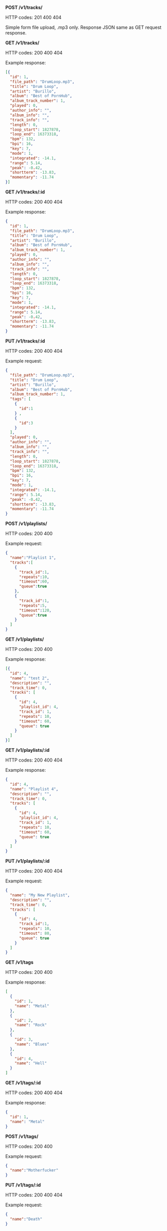 **POST /v1/tracks/**

HTTP codes:
201
400
404

Simple form file upload, .mp3 only.
Response JSON same as GET request response.

**GET /v1/tracks/**

HTTP codes:
200
400
404

Example response:
```json
[{
  "id": 1,
  "file_path": "DrumLoop.mp3",
  "title": "Drum Loop",
  "artist": "Burillo",
  "album": "Best of PornHub",
  "album_track_number": 1,
  "played": 0,
  "author_info": "",
  "album_info": "",
  "track_info": "",
  "length": 0,
  "loop_start": 1827878,
  "loop_end": 16373318,
  "bpm": 132,
  "bpi": 16,
  "key": 7,
  "mode": 1,
  "integrated": -14.1,
  "range": 5.14,
  "peak": -0.42,
  "shortterm": -13.83,
  "momentary": -11.74
}]
```

**GET /v1/tracks/:id**

HTTP codes:
200
400
404

Example response:
```json
{
  "id": 1,
  "file_path": "DrumLoop.mp3",
  "title": "Drum Loop",
  "artist": "Burillo",
  "album": "Best of PornHub",
  "album_track_number": 1,
  "played": 0,
  "author_info": "",
  "album_info": "",
  "track_info": "",
  "length": 0,
  "loop_start": 1827878,
  "loop_end": 16373318,
  "bpm": 132,
  "bpi": 16,
  "key": 7,
  "mode": 1,
  "integrated": -14.1,
  "range": 5.14,
  "peak": -0.42,
  "shortterm": -13.83,
  "momentary": -11.74
}
```

**PUT /v1/tracks/:id**

HTTP codes:
200
400
404

Example request:
```json
{
  "file_path": "DrumLoop.mp3",
  "title": "Drum Loop",
  "artist": "Burillo",
  "album": "Best of PornHub",
  "album_track_number": 1,
  "tags": [
    {
      "id":1
    } ,
    {
      "id":3
    }
  ],
  "played": 0,
  "author_info": "",
  "album_info": "",
  "track_info": "",
  "length": 0,
  "loop_start": 1827878,
  "loop_end": 16373318,
  "bpm": 132,
  "bpi": 16,
  "key": 7,
  "mode": 1,
  "integrated": -14.1,
  "range": 5.14,
  "peak": -0.42,
  "shortterm": -13.83,
  "momentary": -11.74
}
```

**POST /v1/playlists/**

HTTP codes:
200
400

Example request:
```json
{
  "name":"Playlist 1",
  "tracks":[
    {
      "track_id":1,
      "repeats":10,
      "timeout":60,
      "queue":true
    },
    {
      "track_id":1,
      "repeats":5,
      "timeout":120,
      "queue":true
    }
  ]
}
```

**GET /v1/playlists/**

HTTP codes:
200
400

Example response:
````json
[{
  "id": 4,
  "name": "test 2",
  "description": "",
  "track_time": 0,
  "tracks": [
    {
      "id": 4,
      "playlist_id": 4,
      "track_id": 1,
      "repeats": 10,
      "timeout": 60,
      "queue": true
    }
  ]
}]

````

**GET /v1/playlists/:id**

HTTP codes:
200
400
404


Example response:
````json
{
  "id": 4,
  "name": "Playlist 4",
  "description": "",
  "track_time": 0,
  "tracks": [
    {
      "id": 4,
      "playlist_id": 4,
      "track_id": 1,
      "repeats": 10,
      "timeout": 60,
      "queue": true
    }
  ]
}

````

**PUT /v1/playlists/:id**

HTTP codes:
200
400
404

Example request:
```json
{
  "name": "My New Playlist",
  "description": "",
  "track_time": 0,
  "tracks": [
    {
      "id": 4,
      "track_id":1,
      "repeats": 10,
      "timeout": 80,
      "queue": true
    }
  ]
}
```

**GET /v1/tags**

HTTP codes:
200
400

Example response:
```json
[
  {
    "id": 1,
    "name": "Metal"
  },
  {
    "id": 2,
    "name": "Rock"
  },
  {
    "id": 3,
    "name": "Blues"
  },
  {
    "id": 4,
    "name": "Hell"
  }
]
```

**GET /v1/tags/:id**

HTTP codes:
200
400
404

Example response:
```json
{
  "id": 1,
  "name": "Metal"
}
```

**POST /v1/tags/**

HTTP codes:
200
400

Example request:
```json
{
  "name":"Motherfucker"
}
```

**PUT /v1/tags/:id**

HTTP codes:
200
400
404

Example request:
```json
{
  "name":"Death"
}
```
